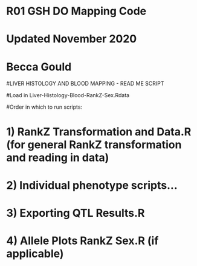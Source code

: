 # R01 GSH DO Mapping Code 
# Updated November 2020
# Becca Gould 

#LIVER HISTOLOGY AND BLOOD MAPPING - READ ME SCRIPT

#Load in Liver-Histology-Blood-RankZ-Sex.Rdata

#Order in which to run scripts:

# 1) RankZ Transformation and Data.R (for general RankZ transformation and reading in data)
# 2) Individual phenotype scripts...
# 3) Exporting QTL Results.R
# 4) Allele Plots RankZ Sex.R (if applicable)


